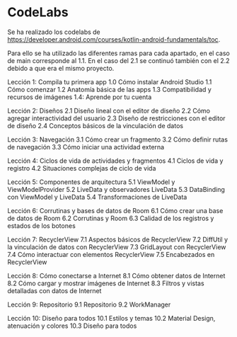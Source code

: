 # CodeLabs
Se ha realizado los codelabs de https://developer.android.com/courses/kotlin-android-fundamentals/toc.

Para ello se ha utilizado las diferentes ramas para cada apartado, en el caso de main corresponde al 1.1. 
En el caso del 2.1 se continuó también con el 2.2 debido a que era el mismo proyecto.

Lección 1: Compila tu primera app
  1.0 Cómo instalar Android Studio
  1.1 Cómo comenzar
  1.2 Anatomía básica de las apps
  1.3 Compatibilidad y recursos de imágenes
  1.4: Aprende por tu cuenta

Lección 2: Diseños
  2.1 Diseño lineal con el editor de diseño
  2.2 Cómo agregar interactividad del usuario
  2.3 Diseño de restricciones con el editor de diseño
  2.4 Conceptos básicos de la vinculación de datos

 Lección 3: Navegación
  3.1 Cómo crear un fragmento
  3.2 Cómo definir rutas de navegación
  3.3 Cómo iniciar una actividad externa

Lección 4: Ciclos de vida de actividades y fragmentos
  4.1 Ciclos de vida y registro
  4.2 Situaciones complejas de ciclo de vida

Lección 5: Componentes de arquitectura
  5.1 ViewModel y ViewModelProvider
  5.2 LiveData y observadores LiveData
  5.3 DataBinding con ViewModel y LiveData
  5.4 Transformaciones de LiveData

Lección 6: Corrutinas y bases de datos de Room
  6.1 Cómo crear una base de datos de Room
  6.2 Corrutinas y Room
  6.3 Calidad de los registros y estados de los botones

Lección 7: RecyclerView
  7.1 Aspectos básicos de RecyclerView
  7.2 DiffUtil y la vinculación de datos con RecyclerView
  7.3 GridLayout con RecyclerView
  7.4 Cómo interactuar con elementos RecyclerView
  7.5 Encabezados en RecyclerView
  
Lección 8: Cómo conectarse a Internet
  8.1 Cómo obtener datos de Internet
  8.2 Cómo cargar y mostrar imágenes de Internet
  8.3 Filtros y vistas detalladas con datos de Internet
 
Lección 9: Repositorio
  9.1 Repositorio
  9.2 WorkManager

Lección 10: Diseño para todos
  10.1 Estilos y temas
  10.2 Material Design, atenuación y colores
  10.3 Diseño para todos
